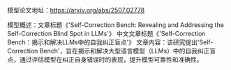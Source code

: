 模型论文地址：https://arxiv.org/abs/2507.02778

模型概述：文章标题《'Self-Correction Bench: Revealing and Addressing the Self-Correction Blind Spot in LLMs'》
中文文章标题《'Self-Correction Bench：揭示和解决LLMs中的自我纠正盲点'》
文章内容：该研究提出'Self-Correction Bench'，旨在揭示和解决大型语言模型（LLMs）中的自我纠正盲点，通过评估模型在纠正自身错误时的表现，提升模型可靠性和准确性。

